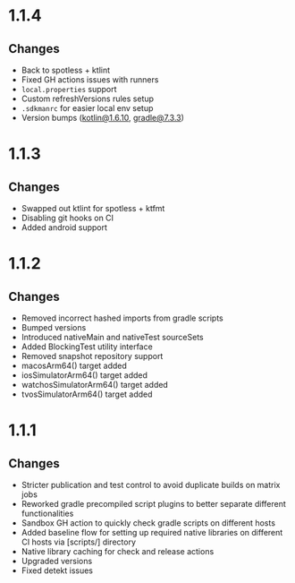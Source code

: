 # 1.1.4

## Changes

* Back to spotless + ktlint
* Fixed GH actions issues with runners
* `local.properties` support
* Custom refreshVersions rules setup
* `.sdkmanrc` for easier local env setup
* Version bumps (kotlin@1.6.10, gradle@7.3.3)

# 1.1.3

## Changes

* Swapped out ktlint for spotless + ktfmt
* Disabling git hooks on CI
* Added android support

# 1.1.2

## Changes

* Removed incorrect hashed imports from gradle scripts
* Bumped versions
* Introduced nativeMain and nativeTest sourceSets
* Added BlockingTest utility interface
* Removed snapshot repository support
* macosArm64() target added
* iosSimulatorArm64() target added
* watchosSimulatorArm64() target added
* tvosSimulatorArm64() target added

# 1.1.1

## Changes

* Stricter publication and test control to avoid duplicate builds on matrix jobs
* Reworked gradle precompiled script plugins to better separate different functionalities
* Sandbox GH action to quickly check gradle scripts on different hosts
* Added baseline flow for setting up required native libraries on different CI hosts via [scripts/] directory
* Native library caching for check and release actions
* Upgraded versions
* Fixed detekt issues

